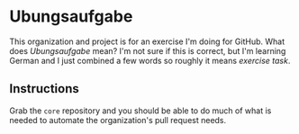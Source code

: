 # Ubungsaufgabe
This organization and project is for an exercise I'm doing for GitHub. What does _Ubungsaufgabe_ mean? I'm not sure if this is correct, but I'm learning German and I just combined a few words so roughly it means _exercise task_. 

## Instructions
Grab the `core` repository and you should be able to do much of what is needed to automate the organization's pull request needs.